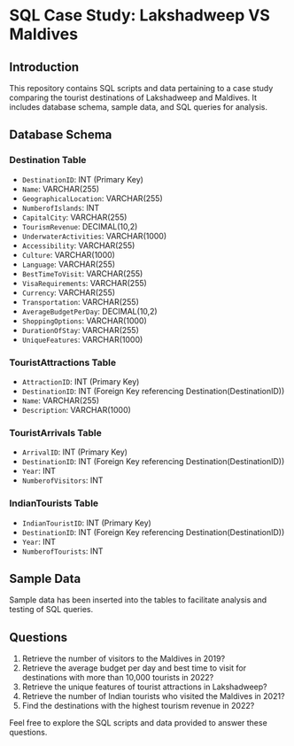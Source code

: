 # SQL Case Study: Lakshadweep VS Maldives

## Introduction

This repository contains SQL scripts and data pertaining to a case study comparing the tourist destinations of Lakshadweep and Maldives. It includes database schema, sample data, and SQL queries for analysis.

## Database Schema

### Destination Table
- `DestinationID`: INT (Primary Key)
- `Name`: VARCHAR(255)
- `GeographicalLocation`: VARCHAR(255)
- `NumberofIslands`: INT
- `CapitalCity`: VARCHAR(255)
- `TourismRevenue`: DECIMAL(10,2)
- `UnderwaterActivities`: VARCHAR(1000)
- `Accessibility`: VARCHAR(255)
- `Culture`: VARCHAR(1000)
- `Language`: VARCHAR(255)
- `BestTimeToVisit`: VARCHAR(255)
- `VisaRequirements`: VARCHAR(255)
- `Currency`: VARCHAR(255)
- `Transportation`: VARCHAR(255)
- `AverageBudgetPerDay`: DECIMAL(10,2)
- `ShoppingOptions`: VARCHAR(1000)
- `DurationOfStay`: VARCHAR(255)
- `UniqueFeatures`: VARCHAR(1000)

### TouristAttractions Table
- `AttractionID`: INT (Primary Key)
- `DestinationID`: INT (Foreign Key referencing Destination(DestinationID))
- `Name`: VARCHAR(255)
- `Description`: VARCHAR(1000)

### TouristArrivals Table
- `ArrivalID`: INT (Primary Key)
- `DestinationID`: INT (Foreign Key referencing Destination(DestinationID))
- `Year`: INT
- `NumberofVisitors`: INT

### IndianTourists Table
- `IndianTouristID`: INT (Primary Key)
- `DestinationID`: INT (Foreign Key referencing Destination(DestinationID))
- `Year`: INT
- `NumberofTourists`: INT

## Sample Data

Sample data has been inserted into the tables to facilitate analysis and testing of SQL queries.

## Questions

1. Retrieve the number of visitors to the Maldives in 2019?
2. Retrieve the average budget per day and best time to visit for destinations with more than 10,000 tourists in 2022?
3. Retrieve the unique features of tourist attractions in Lakshadweep?
4. Retrieve the number of Indian tourists who visited the Maldives in 2021?
5. Find the destinations with the highest tourism revenue in 2022?

Feel free to explore the SQL scripts and data provided to answer these questions.

